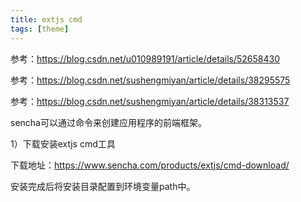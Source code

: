 ```yaml
---
title: extjs cmd
tags: [theme]
---
```


参考：https://blog.csdn.net/u010989191/article/details/52658430

参考：https://blog.csdn.net/sushengmiyan/article/details/38295575

参考：https://blog.csdn.net/sushengmiyan/article/details/38313537

sencha可以通过命令来创建应用程序的前端框架。

1）下载安装extjs cmd工具

下载地址：https://www.sencha.com/products/extjs/cmd-download/

安装完成后将安装目录配置到环境变量path中。